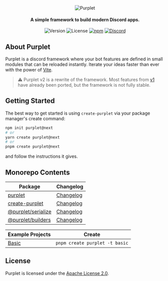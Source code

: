 <div align="center">
  <img alt="Purplet" src="https://user-images.githubusercontent.com/67973777/169643730-2b03ecb8-3510-471f-8e3d-2c2485750962.png">

  <h4>A simple framework to build modern Discord apps.</h4>
  
  <div>
    <img src="https://img.shields.io/npm/v/purplet?color=F27187&label=version" alt="Version">
    <img src="https://img.shields.io/github/license/CRBT-Team/Purplet?color=F27187" alt="License">
    <a href="https://npmjs.org/package/purplet"><img src="https://img.shields.io/npm/dt/purplet?color=CB0000&logo=npm&logoColor=white" alt="npm"></a>
    <a href="https://discord.gg/AvwhNtsgAC"><img src="https://img.shields.io/discord/782584672298729473?color=5865F2&label=Discord&logo=discord&logoColor=white" alt="Discord"></a>
  </div>
</div>

## About Purplet

Purplet is a discord framework where your bot features are defined in small modules that can be reloaded instantly. Iterate your ideas faster than ever with the power of [Vite][2].

> ⚠️ Purplet v2 is a rewrite of the framework. Most features from [v1][v1] have already been ported, but the framework is not fully stable.

[1]: https://www.typescriptlang.org/
[2]: https://vitejs.dev/
[v1]: https://github.com/CRBT-Team/Purplet/tree/main

## Getting Started

The best way to get started is using `create-purplet` via your package manager's create command:

```sh
npm init purplet@next
# or
yarn create purplet@next
# or
pnpm create purplet@next
```

and follow the instructions it gives.

## Monorepo Contents

| Package                                   | Changelog                                         |
| ----------------------------------------- | ------------------------------------------------- |
| [purplet](packages/purplet)               | [Changelog](packages/purplet/CHANGELOG.md)        |
| [create-purplet](packages/create-purplet) | [Changelog](packages/create-purplet/CHANGELOG.md) |
| [@purplet/serialize](packages/serialize)  | [Changelog](packages/serialize/CHANGELOG.md)      |
| [@purplet/builders](packages/builders)    | [Changelog](packages/builders/CHANGELOG.md)       |

| Example Projects        | Create                         |
| ----------------------- | ------------------------------ |
| [Basic](examples/basic) | `pnpm create purplet -t basic` |

## License

Purplet is licensed under the [Apache License 2.0](https://github.com/CRBT-Team/Purplet/blob/main/LICENSE).
